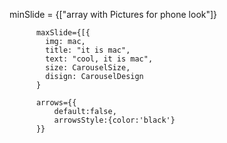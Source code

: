   minSlide = {["array with Pictures for phone look"]}


          maxSlide={[{
            img: mac,
            title: "it is mac",
            text: "cool, it is mac",
            size: CarouselSize,
            disign: CarouselDesign
          }

          arrows={{
              default:false,
              arrowsStyle:{color:'black'}
          }}
